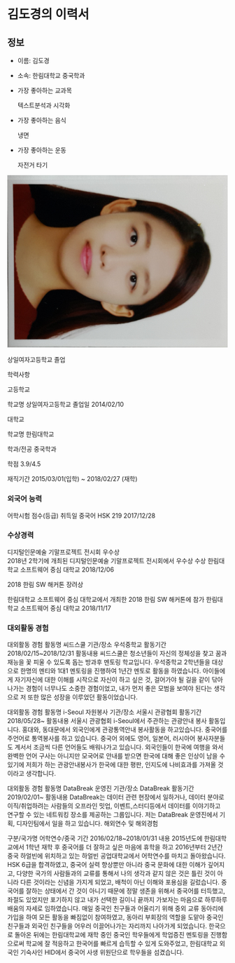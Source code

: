 # 김도경의 이력서

## 정보
- 이름: 김도경
- 소속: 한림대학교 중국학과 

- 가장 좋아하는 교과목

  텍스트분석과 시각화 
  
- 가장 좋아하는 음식

  냉면
  
- 가장 좋아하는 운동

  자전거 타기 

![김도경](여권사진.jpg)

상일여자고등학교 졸업 

학력사항


고등학교

학교명	상일여자고등학교	졸업일	2014/02/10

대학교

학교명	한림대학교

학과/전공	중국학과

학점	3.9/4.5

재직기간	2015/03/01(입학) ~ 2018/02/27 (재학)

### 외국어 능력

어학시험	점수(등급)	취득일
중국어 HSK	219	2017/12/28


### 수상경력


디지털인문예술 기말프로젝트 전시회 우수상	
2018년 2학기에 개최된 디지털인문예술 기말프로젝트 전시회에서 우수상 수상	한림대학교 소프트웨어 중심 대학교	2018/12/06

2018 한림 SW 해커톤 장려상	

한림대학교 소프트웨어 중심 대학교에서 개최한 2018 한림 SW 해커톤에 참가	한림대학교 소프트웨어 중심 대학교	2018/11/17

### 대외활동 경험



대외활동 경험
활동명	씨드스쿨
기관/장소	우석중학교
활동기간	2018/02/15~2018/12/31
활동내용	씨드스쿨은 청소년들이 자신의 정체성을 찾고 꿈과 재능을 꽃 피울 수 있도록 돕는 방과후 멘토링 학교입니다. 우석중학교 2학년들을 대상으로 한명의 멘티와 1대1 멘토링을 진행하여 1년간 멘토로 활동을 하였습니다. 아이들에게 자기자신에 대한 이해를 시작으로 자신이 하고 싶은 것, 걸어가야 될 길을 같이 닦아나가는 경험이 너무나도 소중한 경험이었고, 내가 먼저 좋은 모범을 보여야 된다는 생각으로 저 또한 많은 성장을 이루었던 활동이었습니다.


대외활동 경험
활동명	i-Seoul 자원봉사
기관/장소	서울시 관광협회
활동기간	2018/05/28~
활동내용	서울시 관광협회 i-Seoul에서 주관하는 관광안내 봉사 활동입니다. 홍대와, 동대문에서 외국인에게 관광통역안내 봉사활동을 하고있습니다. 중국어를 주언어로 통역봉사를 하고 있습니다. 중국어 외에도 영어, 일본어, 러시아어 봉사자분들도 계서서 조금씩 다른 언어들도 배워나가고 있습니다. 외국인들이 한국에 여행을 와서 완벽한 언어 구사는 아니지만 모국어로 안내를 받으면 한국에 대해 좋은 인상이 남을 수 있기에 저희가 하는 관광안내봉사가 한국에 대한 평판, 인지도에 나비효과를 가져올 것이라고 생각합니다.


대외활동 경험
활동명	DataBreak 운영진
기관/장소	DataBreak
활동기간	2019/02/01~
활동내용	DataBreak는 데이터 관련 현장에서 일하거나, 데이터 분야로 이직/취업하려는 사람들의 오프라인 밋업, 이벤트,스터디등에서 데이터를 이야기하고 연구할 수 있는 네트워킹 장소를 제공하는 그룹입니다. 저는 DataBreak 운영진에서 기획, 디자인팀에서 일을 하고 있습니다.
해외연수 및 해외경험



구분/국가명	어학연수/중국
기간	2016/02/18~2018/01/31
내용	2015년도에 한림대학교에서 1학년 재학 후 중국어를 더 잘하고 싶은 마음에 휴학을 하고 2016년부터 2년간 중국 하얼빈에 위치하고 있는 하얼빈 공업대학교에서 어학연수를 마치고 돌아왔습니다. HSK 6급을 합격하였고, 중국어 실력 향상뿐만 아니라 중국 문화에 대한 이해가 깊어지고, 다양한 국가의 사람들과의 교류를 통해서 나의 생각과 같지 않은 것은 틀린 것이 아니라 다른 것이라는 신념을 가지게 되었고, 배척이 아닌 이해와 포용심을 길렀습니다. 중국어를 잘하는 상태에서 간 것이 아니기 때문에 정말 생존을 위해서 중국어를 터득했고, 좌절도 있었지만 포기하지 않고 내가 선택한 길이니 끝까지 가보자는 마음으로 하루하루 배움의 자세로 임하였습니다. 매일 중국인 친구들과 어울리기 위해 중외 교류 동아리에 가입을 하여 모든 활동을 빠짐없이 참여하였고, 동아리 부회장의 역할을 도맡아 중국인 친구들과 외국인 친구들을 어우러 이끌어나가는 자리까지 나아가게 되었습니다. 한국으로 돌아온 뒤에는 한림대학교에 재학 중인 중국인 학우들에게 학업증진 멘토링을 진행함으로써 학교에 잘 적응하고 한국어를 빠르게 습득할 수 있게 도와주었고, 한림대학교 외국인 기숙사인 HID에서 중국어 사생 위원단으로 학우들을 섬겼습니다.




